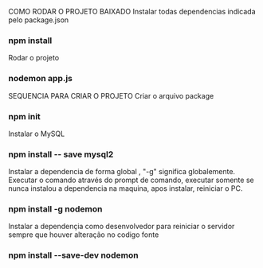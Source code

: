 COMO RODAR O PROJETO BAIXADO
Instalar todas dependencias indicada pelo package.json
### npm install

Rodar o projeto
### nodemon app.js



SEQUENCIA PARA CRIAR O PROJETO
Criar o arquivo package
### npm init

Instalar o MySQL
### npm install -- save mysql2

Instalar a dependencia de forma global , "-g" significa globalemente. Executar o comando através do prompt de comando, executar somente se nunca instalou a dependencia na maquina, apos instalar, reiniciar o PC.
### npm install -g nodemon

Instalar a dependençia como desenvolvedor para reiniciar o servidor sempre que houver alteração no codigo fonte
### npm install --save-dev nodemon